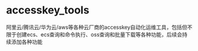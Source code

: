 # accesskey_tools
阿里云/腾讯云/华为云/aws等各种云厂商的accesskey自动化运维工具，包括但不限于创建ecs、ecs查询和命令执行、oss查询和批量下载等各种功能，后续会持续添加各种功能
